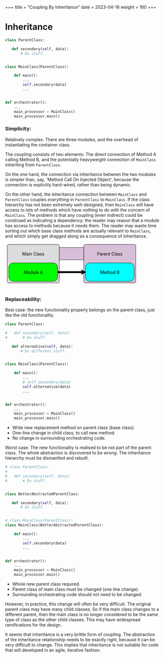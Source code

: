 +++
title = "Coupling By Inheritance"
date = 2023-04-16
weight = 160
+++

# Inheritance

```py
class ParentClass:

   def secondary(self, data):
       # Do stuff.


class MainClass(ParentClass):

    def main():
        ...
        self.secondary(data)
        ...


def orchestrator():
    ...
    main_processor = MainClass()
    main_processor.main()
```

### Simplicity:

Relatively complex.  There are three modules, and the overhead of instantiating the container class.

The coupling consists of two elements: The direct connection of Method A calling Method B, and the potentially heavyweight connection of `MainClass` inheriting from `ParentClass`.

On the one hand, the connection via inheritance between the two modules is simpler than, say, 'Method Call On Injected Object', because the connection is explicitly hard-wired, rather than being dynamic.

On the other hand, the inheritance connection between `MainClass` and `ParentClass` couples _everything_ in `ParentClass` to `MainClass`.  If the class hierarchy has not been extremely well-designed, then `MainClass` will have access to lots of methods which have _nothing_ to do with the concern of `MainClass`.  The problem is that any coupling (even indirect) could be construed as indicating a dependency: the reader may reason that a module has access to methods because it _needs_ them.  The reader may waste time sorting out which base class methods are actually relevant to `MainClass`, and which simply get dragged along as a consequence of inheritance.

<div align="center">
<svg width="500" height=130">
    <defs>
        <marker
            id="arrowhead"
            markerWidth="3" markerHeight="3" 
            refX="2" refY="1.5"
            orient="auto"
        >
            <polygon points="1 1.5, 0 3, 3 1.5, 0 0"/>
        </marker>
    </defs>
    <rect x="5" y="5" width="170" height="125" rx="5" stroke="black" fill="gainsboro" />
    <text x="90" y="35" text-anchor="middle" alignment-baseline="central">Main Class</text>
    <rect x="10"  y="65" width="160" height="60" rx="15" stroke="black" fill="lime" />
    <text x="90" y="95" text-anchor="middle" alignment-baseline="central">Module A</text>
    <rect x="255" y="5" width="170" height="125" rx="5" stroke="black" fill="thistle" />
    <text x="340" y="35" text-anchor="middle" alignment-baseline="central">Parent Class</text>
    <rect x="260" y="65" width="160" height="60" rx="15" stroke="black" fill="cyan" />
    <text x="340" y="95" text-anchor="middle" alignment-baseline="central">Method B</text>
    <rect x="175" y="15" width="80" height="40" stroke="black" fill="thistle" />
    <line x1="170" y1="95" x2="257" y2="95" stroke="black" stroke-width="6" marker-end="url(#arrowhead)"/>
</svg>
</div>

### Replaceability:
Best case: the new functionality properly belongs on the parent class, just like the old functionality.
```py
class ParentClass:

#   def secondary(self, data):
#       # Do stuff.

   def alternative(self, data):
       # Do different stuff.


class MainClass(ParentClass):

    def main():
        ...
        # self.secondary(data)
        self.alternative(data)
        ...


def orchestrator():
    ...
    main_processor = MainClass()
    main_processor.main()
```
* Write new replacement method on parent class (base class).
* One-line change in child class, to call new method.
* No change in surrounding orchestrating code.

Worst case: The new functionality is realised to be not part of the parent class.  The whole abstraction is discovered to be wrong.  The inheritance hierarchy must be dismantled and rebuilt.
```py
# class ParentClass:
#
#   def secondary(self, data):
#       # Do stuff.


class BetterAbstractedParentClass:

   def secondary(self, data):
       # Do stuff.


# class MainClass(ParentClass):
class MainClass(BetterAbstractedParentClass):

    def main():
        ...
        self.secondary(data)
        ...


def orchestrator():
    ...
    main_processor = MainClass()
    main_processor.main()
```
* Whole new parent class required.
* Parent class of main class must be changed (one line change).
* Surrounding orchestrating code should not need to be changed.

However, in practice, this change will often be very difficult.  The original parent class may have many child classes.  So if the main class changes to a different parent, then the main class is no longer considered to be the same type of class as the other child classes.  This may have widespread ramifications for the design.

It seems that inheritance is a very brittle form of coupling.  The abstraction of the inheritance relationship needs to be exactly right, because it can be very difficult to change.  This implies that inheritance is not suitable for code that will developed in an agile, iterative fashion.
